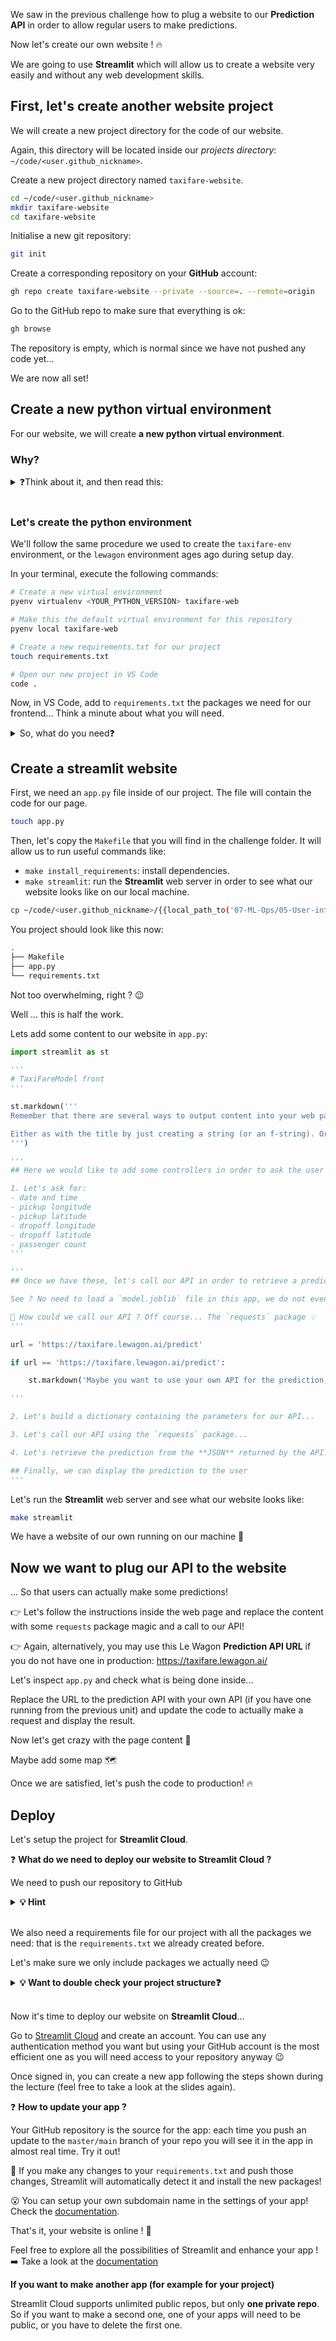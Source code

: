 
[//]: # ( challenge tech stack: streamlit )

[//]: # ( challenge instructions )

We saw in the previous challenge how to plug a website to our **Prediction API** in order to allow regular users to make predictions.

Now let's create our own website ! 🔥

We are going to use **Streamlit** which will allow us to create a website very easily and without any web development skills.

## First, let's create another website project

We will create a new project directory for the code of our website.

Again, this directory will be located inside our *projects directory*: `~/code/<user.github_nickname>`.

Create a new project directory named `taxifare-website`.

```bash
cd ~/code/<user.github_nickname>
mkdir taxifare-website
cd taxifare-website
```

Initialise a new git repository:

```bash
git init
```

Create a corresponding repository on your **GitHub** account:

``` bash
gh repo create taxifare-website --private --source=. --remote=origin
```

Go to the GitHub repo to make sure that everything is ok:

``` bash
gh browse
```

The repository is empty, which is normal since we have not pushed any code yet...

We are now all set!

## Create a new python virtual environment

For our website, we will create **a new python virtual environment**.

### Why?

<details>
<summary markdown='span'>❓Think about it, and then read this:</summary>

**In the previous unit, we created an API** for our taxi-fare model. This API can be used by anyone. We used it from the browser for example, without any code. So, to use the API, we don't need data science libraries like Tensorflow anymore. Tensorflow is used **inside** our API, but **outside** users don't need it. That's why we created an API in the first place...

In this unit, **we are creating a website**. We are doing that using Python, because we are by now pretty comfortable using this little 🐍. If our product is succesful, we will ask web developers to create a fancy front-end for us. And they might do that in Python, or in Ruby or JavaScript, whatever they like. One thing is sure: they are not data scientists, and won't work with our data science packages.

**Long story short: we don't need our data science packages for our website.**
</details>
<br>

### Let's create the python environment

We'll follow the same procedure we used to create the `taxifare-env` environment, or the `lewagon` environment ages ago during setup day.

In your terminal, execute the following commands:

```bash
# Create a new virtual environment
pyenv virtualenv <YOUR_PYTHON_VERSION> taxifare-web

# Make this the default virtual environment for this repository
pyenv local taxifare-web

# Create a new requirements.txt for our project
touch requirements.txt

# Open our new project in VS Code
code .
```

Now, in VS Code, add to `requirements.txt` the packages we need for our frontend... Think a minute about what you will need.

<details>
<summary markdown='span'>So, what do you need❓</summary>

Well, it turns out we don't need anything but `streamlit` in our `requirements.txt`!

As we said before, we don't need any data science packages. We just need to be able to launch `streamlit`, and to make requests to our API.

To make requests, we need the `requests` package, but `streamlit` will already install that for us.

⚠️ **Don't include any of the [modules from base Python](https://docs.python.org/3/py-modindex.html)** or Streamlit Cloud will throw an error when deploying! For example, we'll need `datetime` later on, but that one comes out of the box with Python, so we don't add it to `requirements.txt`.

So, in your requirements.txt, just write:

```
streamlit
```

Save your file, and let's install everything (well, it's just `streamlit` actually) with:

```bash
pip install -r requirements.txt
```

All good? Now, let's create our website.
</details>



## Create a streamlit website

First, we need an `app.py` file inside of our project. The file will contain the code for our page.

``` bash
touch app.py
```

Then, let's copy the `Makefile` that you will find in the challenge folder. It will allow us to run useful commands like:
- `make install_requirements`: install dependencies.
- `make streamlit`: run the **Streamlit** web server in order to see what our website looks like on our local machine.


``` bash
cp ~/code/<user.github_nickname>/{{local_path_to('07-ML-Ops/05-User-interface/02-Taxifare-website')}}/Makefile ~/code/<user.github_nickname>/taxifare-website/
```

You project should look like this now:

``` bash
.
├── Makefile
├── app.py
└── requirements.txt
```

Not too overwhelming, right ? 😉

Well ... this is half the work.

Lets add some content to our website in `app.py`:

``` python
import streamlit as st

'''
# TaxiFareModel front
'''

st.markdown('''
Remember that there are several ways to output content into your web page...

Either as with the title by just creating a string (or an f-string). Or as with this paragraph using the `st.` functions
''')

'''
## Here we would like to add some controllers in order to ask the user to select the parameters of the ride

1. Let's ask for:
- date and time
- pickup longitude
- pickup latitude
- dropoff longitude
- dropoff latitude
- passenger count
'''

'''
## Once we have these, let's call our API in order to retrieve a prediction

See ? No need to load a `model.joblib` file in this app, we do not even need to know anything about Data Science in order to retrieve a prediction...

🤔 How could we call our API ? Off course... The `requests` package 💡
'''

url = 'https://taxifare.lewagon.ai/predict'

if url == 'https://taxifare.lewagon.ai/predict':

    st.markdown('Maybe you want to use your own API for the prediction, not the one provided by Le Wagon...')

'''

2. Let's build a dictionary containing the parameters for our API...

3. Let's call our API using the `requests` package...

4. Let's retrieve the prediction from the **JSON** returned by the API...

## Finally, we can display the prediction to the user
'''
```

Let's run the **Streamlit** web server and see what our website looks like:

``` bash
make streamlit
```

We have a website of our own running on our machine 🎉

## Now we want to plug our API to the website

... So that users can actually make some predictions!

👉 Let's follow the instructions inside the web page and replace the content with some `requests` package magic and a call to our API!

👉 Again, alternatively, you may use this Le Wagon **Prediction API URL** if you do not have one in production: https://taxifare.lewagon.ai/

Let's inspect `app.py` and check what is being done inside...

Replace the URL to the prediction API with your own API (if you have one running from the previous unit) and update the code to actually make a request and display the result.

Now let's get crazy with the page content 🎉

Maybe add some map 🗺

Once we are satisfied, let's push the code to production! 🔥


## Deploy

Let's setup the project for **Streamlit Cloud**.

❓ **What do we need to deploy our website to Streamlit Cloud ?**

We need to push our repository to GitHub

<details>
  <summary markdown='span'><strong> 💡 Hint </strong></summary>

``` bash
cd ~/code/<user.github_nickname>/taxifare-website && git add .
git commit -m 'My first website'
git push origin master
```

</details>
<br>

We also need a requirements file for our project with all the packages we need: that is the `requirements.txt` we already created before.

Let's make sure we only include packages we actually need 😉

<details>
  <summary markdown='span'><strong> 💡 Want to double check your project structure❓ </strong></summary>

The project should now look like this:

``` bash
.
├── Makefile
├── app.py
└── requirements.txt
```
</details>
<br>

Now it's time to deploy our website on **Streamlit Cloud**...

Go to [Streamlit Cloud](https://share.streamlit.io/) and create an account.
You can use any authentication method you want but using your GitHub account is the most efficient one as you will need access to your repository anyway 😉

Once signed in, you can create a new app following the steps shown during the lecture (feel free to take a look at the slides again).

❓ **How to update your app ?**

Your GitHub repository is the source for the app: each time you push an update to the `master/main` branch of your repo you will see it in the app in almost real time. Try it out!

🧠 If you make any changes to your `requirements.txt` and push those changes, Streamlit will automatically detect it and install the new packages!

😮 You can setup your own subdomain name in the settings of your app! Check the [documentation](https://docs.streamlit.io/streamlit-cloud/get-started/deploy-an-app#your-app-url).

That's it, your website is online ! 🚀

Feel free to explore all the possibilities of Streamlit and enhance your app !
➡️ Take a look at the [documentation](https://docs.streamlit.io/)

**If you want to make another app (for example for your project)**

Streamlit Cloud supports unlimited public repos, but only **one private repo**. So if you want to make a second one, one of your apps will need to be public, or you have to delete the first one.
